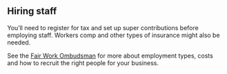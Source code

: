 ## Hiring staff


You’ll need to register for tax and set up super contributions before employing staff.  Workers comp and other types of insurance might also be needed.

See the [Fair Work Ombudsman](https://www.fairwork.gov.au/find-help-for/small-business/hiring-employees) for more about employment types, costs and how to recruit the right people for your business.
